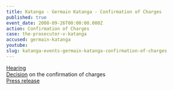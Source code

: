 ```yaml
---
title: Katanga - Germain Katanga - Confirmation of Charges
published: true
event_date: 2008-09-26T00:00:00.000Z
action: Confirmation of Charges
case: the-prosecutor-v-katanga
accused: germain-katanga
youtube:
slug: katanga-events-germain-katanga-confirmation-of-charges
---
```



[Hearing](https://youtu.be/F017_1hdTGA)
<br>[Decision](https://www.icc-cpi.int/Pages/record.aspx?docNo=ICC-01/04-01/07-717) on the confirmation of charges
<br>[Press release](https://www.icc-cpi.int/pages/item.aspx?name=decision%20on%20the%20confirmation%20of%20charges%20in%20the%20case%20of%20the%20prosecutor%20v_%20germain)